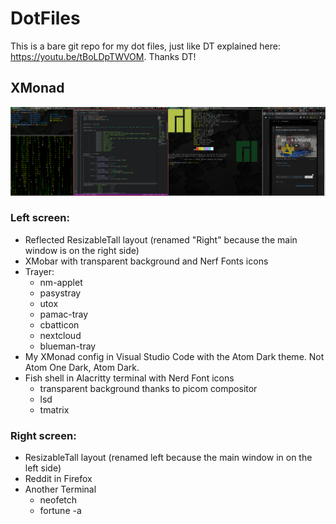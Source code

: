# DotFiles

This is a bare git repo for my dot files, just like DT explained here: https://youtu.be/tBoLDpTWVOM. Thanks DT!


## XMonad

![screenshot](Images/xmonad.png)

### Left screen:
  - Reflected ResizableTall layout (renamed "Right" because the main window is on the right side)
  - XMobar with transparent background and Nerf Fonts icons
  - Trayer:
    * nm-applet
    * pasystray
    * utox
    * pamac-tray
    * cbatticon
    * nextcloud
    * blueman-tray
  - My XMonad config in Visual Studio Code with the Atom Dark theme. Not Atom One Dark, Atom Dark.
  - Fish shell in Alacritty terminal with Nerd Font icons
    * transparent background thanks to picom compositor
    * lsd
    * tmatrix
  
### Right screen:
  - ResizableTall layout (renamed left because the main window in on the left side)
  - Reddit in Firefox
  - Another Terminal
    * neofetch
    * fortune -a
